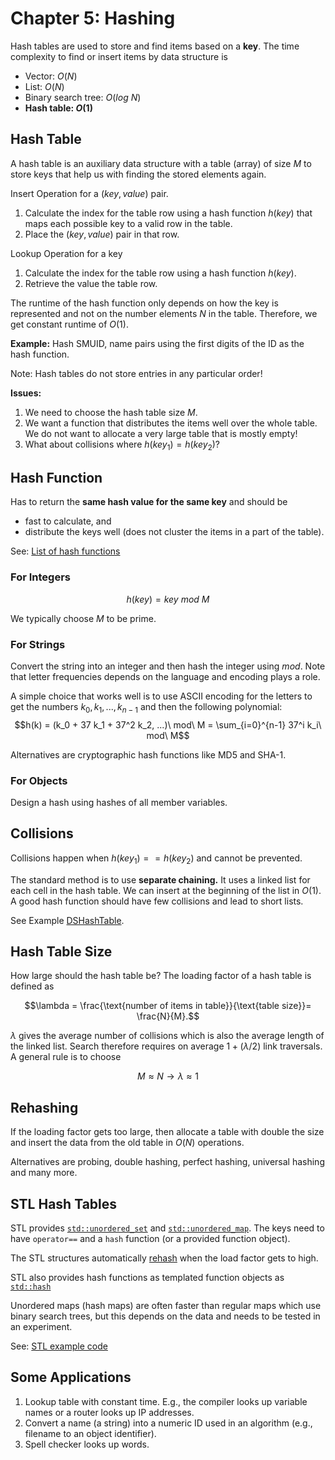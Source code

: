 # Chapter 5: Hashing

Hash tables are used to store and find items based on a __key__.
The time complexity to find or insert items by data structure is

* Vector: $O(N)$
* List: $O(N)$
* Binary search tree: $O(log\ N)$
* **Hash table: $O(1)$**


## Hash Table

A hash table is an auxiliary data structure with a table (array) of size $M$ to store keys that help us with 
finding the stored elements again.

Insert Operation for a $(key, value)$ pair.

1. Calculate the index for the table row using a hash function $h(key)$ that maps each possible key to a 
valid row in the table. 
2. Place the $(key, value)$ pair in that row.

Lookup Operation for a key
1. Calculate the index for the table row using a hash function $h(key)$.
2. Retrieve the value the table row.

The runtime of the hash function only depends on how the key is represented and not on the number elements $N$ in the table. Therefore, we get constant runtime of $O(1)$. 

**Example:** Hash SMUID, name pairs using the first digits of the ID as the hash function.

Note: Hash tables do not store entries in any particular order! 

**Issues:**

1. We need to choose the hash table size $M$. 
2. We want a function that distributes the items well over the whole table. We do not want to allocate a very large table that is mostly empty!
3. What about collisions where $h(key_1) = h(key_2)$?

## Hash Function

Has to return the **same hash value for the same key** and should be
* fast to calculate, and
* distribute the keys well (does not cluster the items in a part of the table).

See: [List of hash functions](https://en.wikipedia.org/wiki/List_of_hash_functions)

### For Integers
$$h(key) = key\ mod\ M$$ 

We typically choose $M$ to be prime.

### For Strings

Convert the string into an integer and then hash the integer using $mod$. Note that letter frequencies depends on the language and encoding plays a role.

A simple choice that works well is to use ASCII encoding for the letters to get the numbers $k_0, k_1, ..., k_{n-1}$ and then the following polynomial:
$$h(k) = (k_0 + 37 k_1 + 37^2 k_2, ...)\ mod\ M = \sum_{i=0}^{n-1} 37^i k_i\ mod\ M$$  

Alternatives are cryptographic hash functions like MD5 and SHA-1.

### For Objects

Design a hash using hashes of all member variables.


## Collisions

Collisions happen when $h(key_1) == h(key_2)$ and cannot be prevented.

The standard method is to use **separate chaining.** It uses a linked list for each cell in the hash table. 
We can insert at the beginning of the list in $O(1)$. A good hash function should 
have few collisions and lead to short lists.

See Example [DSHashTable](DSHashTable).

## Hash Table Size

How large should the hash table be? The loading factor of a hash table is defined as

$$\lambda = \frac{\text{number of items in table}}{\text{table size}}= \frac{N}{M}.$$

$\lambda$ gives the average number of collisions which is also the average length of the linked list. 
Search therefore requires on average $1 + (\lambda / 2)$ link traversals. A general rule is to choose 

$$M \approx N \rightarrow \lambda \approx 1$$

## Rehashing

If the loading factor gets too large, then allocate a table with double the size and insert the data from the old table in $O(N)$ operations. 

Alternatives are probing, double hashing, perfect hashing, universal hashing and many more.


## STL Hash Tables

STL provides [`std::unordered_set`](https://cplusplus.com/reference/unordered_set/unordered_set/) and [`std::unordered_map`](https://cplusplus.com/reference/unordered_map/unordered_map/). The keys need to have `operator==` and a `hash` function (or a provided function object).

The STL structures automatically [rehash](https://cplusplus.com/reference/unordered_set/unordered_set/rehash/) when the load factor gets to high.

STL also provides hash functions as templated function objects as [`std::hash`](https://en.cppreference.com/w/cpp/utility/hash)

Unordered maps (hash maps) are often faster than regular maps which use binary search trees, 
but this depends on the data and needs to be tested in an experiment.

See: [STL example code](STL)

## Some Applications

1. Lookup table with constant time. E.g., the compiler looks up variable names or a router looks up IP addresses.
2. Convert a name (a string) into a numeric ID used in an algorithm (e.g., filename to an object identifier).
3. Spell checker looks up words.
